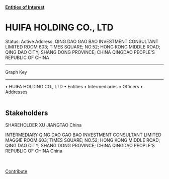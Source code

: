 #### [Entities of Interest](/list.html)
<link rel="stylesheet" type="text/css" href="../../assets/style.css">

<style>
body{background-image:url("http://eoi-graphs.s3-website-eu-west-1.amazonaws.com/HUIFA_HOLDING_CO.,_LTD.png");background-repeat: no-repeat;background-size: contain;}
.markdown>p>span{background-color: white;}
</style>

# HUIFA HOLDING CO., LTD
<span>Status: Active
Address: QING DAO GAO BAO INVESTMENT CONSULTANT LIMITED ROOM 603; TIMES SQUARE; NO.52; HONG KONG MIDDLE ROAD; QING DAO CITY; SHANG DONG PROVINCE; CHINA QINGDAO PEOPLE'S REPUBLIC OF CHINA
</span>

---



<div class="legend">
Graph Key
<hr>
<span class="focus">• HUIFA HOLDING CO., LTD</span>
<span class="entity">• Entities</span>
<span class="intermediary">• Intermediaries</span>
<span class="officer">• Officers</span>
<span class="address">• Addresses</span>
</div><br>


## Stakeholders
<span>SHAREHOLDER
XU JIANGTAO
China
</span>

<span>INTERMEDIARY
QING DAO GAO BAO INVESTMENT CONSULTANT LIMITED
MAGGIE ROOM 603; TIMES SQUARE; NO.52; HONG KONG MIDDLE ROAD; QING DAO CITY; SHANG DONG PROVINCE; CHINA QINGDAO PEOPLE'S REPUBLIC OF CHINA
China
</span>


<br><br><a class="contribute_button" href="Readme.md">Contribute</a>